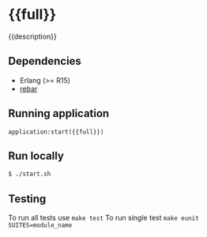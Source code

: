 # {{full}}
{{description}}

## Dependencies

* Erlang (>= R15)
* [rebar][1]


## Running application

`application:start({{full}})`


## Run locally

```bash
$ ./start.sh
```


## Testing

To run all tests use `make test`
To run single test `make eunit SUITES=module_name`

[1]: https://github.com/rebar/rebar
